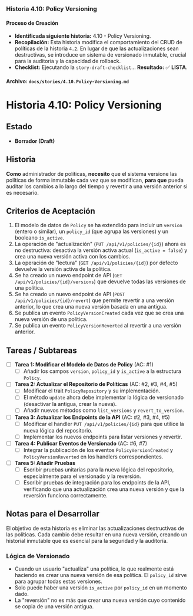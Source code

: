 
### **Historia 4.10: Policy Versioning**

#### **Proceso de Creación**
* **Identificada siguiente historia:** 4.10 - Policy Versioning.
* **Recopilación:** Esta historia modifica el comportamiento del CRUD de políticas de la historia `4.2`. En lugar de que las actualizaciones sean destructivas, se introduce un sistema de versionado inmutable, crucial para la auditoría y la capacidad de rollback.
* **Checklist:** Ejecutando la `story-draft-checklist`... **Resultado:** ✅ **LISTA**.

#### **Archivo: `docs/stories/4.10.Policy-Versioning.md`**

# Historia 4.10: Policy Versioning

## Estado
- **Borrador (Draft)**

## Historia
**Como** administrador de políticas,
**necesito** que el sistema versione las políticas de forma inmutable cada vez que se modifican,
**para que** pueda auditar los cambios a lo largo del tiempo y revertir a una versión anterior si es necesario.

## Criterios de Aceptación
1.  El modelo de datos de `Policy` se ha extendido para incluir un `version` (entero o similar), un `policy_id` (que agrupa las versiones) y un booleano `is_active`.
2.  La operación de "actualización" (`PUT /api/v1/policies/{id}`) ahora es no destructiva: desactiva la versión activa actual (`is_active = false`) y crea una nueva versión activa con los cambios.
3.  La operación de "lectura" (`GET /api/v1/policies/{id}`) por defecto devuelve la versión activa de la política.
4.  Se ha creado un nuevo endpoint de API (`GET /api/v1/policies/{id}/versions`) que devuelve todas las versiones de una política.
5.  Se ha creado un nuevo endpoint de API (`POST /api/v1/policies/{id}/revert`) que permite revertir a una versión anterior, lo que crea una nueva versión basada en una antigua.
6.  Se publica un evento `PolicyVersionCreated` cada vez que se crea una nueva versión de una política.
7.  Se publica un evento `PolicyVersionReverted` al revertir a una versión anterior.

## Tareas / Subtareas
- [ ] **Tarea 1: Modificar el Modelo de Datos de Policy** (AC: #1)
    - [ ] Añadir los campos `version`, `policy_id` y `is_active` a la estructura `Policy`.
- [ ] **Tarea 2: Actualizar el Repositorio de Políticas** (AC: #2, #3, #4, #5)
    - [ ] Modificar el trait `PolicyRepository` y su implementación.
    - [ ] El método `update` ahora debe implementar la lógica de versionado (desactivar la antigua, crear la nueva).
    - [ ] Añadir nuevos métodos como `list_versions` y `revert_to_version`.
- [ ] **Tarea 3: Actualizar los Endpoints de la API** (AC: #2, #3, #4, #5)
    - [ ] Modificar el handler `PUT /api/v1/policies/{id}` para que utilice la nueva lógica del repositorio.
    - [ ] Implementar los nuevos endpoints para listar versiones y revertir.
- [ ] **Tarea 4: Publicar Eventos de Versionado** (AC: #6, #7)
    - [ ] Integrar la publicación de los eventos `PolicyVersionCreated` y `PolicyVersionReverted` en los handlers correspondientes.
- [ ] **Tarea 5: Añadir Pruebas**
    - [ ] Escribir pruebas unitarias para la nueva lógica del repositorio, especialmente para el versionado y la reversión.
    - [ ] Escribir pruebas de integración para los endpoints de la API, verificando que una actualización crea una nueva versión y que la reversión funciona correctamente.

## Notas para el Desarrollar
El objetivo de esta historia es eliminar las actualizaciones destructivas de las políticas. Cada cambio debe resultar en una nueva versión, creando un historial inmutable que es esencial para la seguridad y la auditoría.

### Lógica de Versionado
* Cuando un usuario "actualiza" una política, lo que realmente está haciendo es crear una nueva versión de esa política. El `policy_id` sirve para agrupar todas estas versiones.
* Solo puede haber una versión `is_active` por `policy_id` en un momento dado.
* La "reversión" no es más que crear una nueva versión cuyo contenido se copia de una versión antigua.
